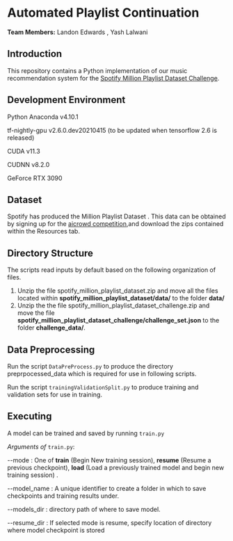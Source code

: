 # Automated Playlist Continuation

**Team Members:** Landon Edwards ,  Yash Lalwani

## Introduction

This repository contains a Python implementation of our music recommendation system for the  [Spotify Million Playlist Dataset Challenge](https://www.aicrowd.com/challenges/spotify-million-playlist-dataset-challenge).

## Development Environment

Python Anaconda  v4.10.1

tf-nightly-gpu  v2.6.0.dev20210415  (to be updated when tensorflow 2.6 is released) 

CUDA v11.3

CUDNN v8.2.0

GeForce RTX 3090

## Dataset

Spotify has produced the Million Playlist Dataset . This data can be obtained by signing up for the [aicrowd competition](https://www.aicrowd.com/challenges/spotify-million-playlist-dataset-challenge),and download the zips contained  within the Resources tab.

## Directory Structure

The scripts read inputs by default based on the following organization of files.

1. Unzip the file spotify_million_playlist_dataset.zip and move all the files located within  **spotify_million_playlist_dataset/data/** to the folder **data/**
2. Unzip the the file spotify_million_playlist_dataset_challenge.zip  and move the file  **spotify_million_playlist_dataset_challenge/challenge_set.json** to the folder **challenge_data/**.

## Data Preprocessing

Run the script  `DataPreProcess.py` to produce the directory preprpocessed_data which is required for use in following scripts.

Run the script  `trainingValidationSplit.py` to produce training and validation sets for use in training.

## Executing

A model can be trained and saved by running `train.py`

*Arguments of* `train.py`:

--mode :  One of  **train** (Begin New training session), **resume** (Resume a previous checkpoint), **load** (Load a previously trained model and begin new training session) .

--model_name : A unique identifier to  create a folder in which to save checkpoints and training results under.

--models_dir : directory path of where to save model.

--resume_dir : If selected mode is resume, specify location of directory where model checkpoint is stored

